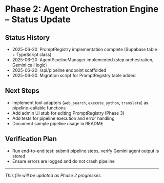 # Phase 2: Agent Orchestration Engine – Status Update

## Status History
- 2025-06-20: PromptRegistry implementation complete (Supabase table + TypeScript class)
- 2025-06-20: AgentPipelineManager implemented (step orchestration, Gemini call logic)
- 2025-06-20: /api/pipeline endpoint scaffolded
- 2025-06-20: Migration script for PromptRegistry table added

## Next Steps
- Implement tool adapters (`web_search`, `execute_python`, `translate`) as pipeline-callable functions
- Add admin UI stub for editing PromptRegistry (Phase 3)
- Add tests for pipeline execution and error handling
- Document sample pipeline usage in README

## Verification Plan
- Run end-to-end test: submit pipeline steps, verify Gemini agent output is stored
- Ensure errors are logged and do not crash pipeline

---
*This file will be updated as Phase 2 progresses.*
